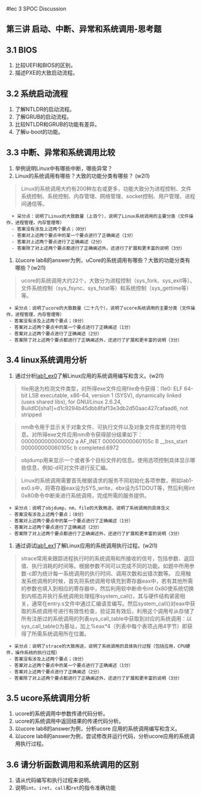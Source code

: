 #lec 3 SPOC Discussion

## 第三讲 启动、中断、异常和系统调用-思考题

## 3.1 BIOS
 1. 比较UEFI和BIOS的区别。
 1. 描述PXE的大致启动流程。

## 3.2 系统启动流程
 1. 了解NTLDR的启动流程。
 1. 了解GRUB的启动流程。
 1. 比较NTLDR和GRUB的功能有差异。
 1. 了解u-boot的功能。

## 3.3 中断、异常和系统调用比较
 1. 举例说明Linux中有哪些中断，哪些异常？
 1. Linux的系统调用有哪些？大致的功能分类有哪些？  (w2l1)

>  Linux的系统调用大约有200种左右或更多，功能大致分为进程控制、文件系统控制、系统控制、内存管理、网络管理、socket控制、用户管理、进程间通信等。

```
  + 采分点：说明了Linux的大致数量（上百个），说明了Linux系统调用的主要分类（文件操作，进程管理，内存管理等）
  - 答案没有涉及上述两个要点；（0分）
  - 答案对上述两个要点中的某一个要点进行了正确阐述（1分）
  - 答案对上述两个要点进行了正确阐述（2分）
  - 答案除了对上述两个要点都进行了正确阐述外，还进行了扩展和更丰富的说明（3分）
 ```
 
 1. 以ucore lab8的answer为例，uCore的系统调用有哪些？大致的功能分类有哪些？(w2l1)
 >  ucore的系统调用大约22个，大致分为进程控制（sys_fork、sys_exit等）、文件系统控制（sys_fsync、sys_fstat等）和系统控制（sys_gettime等）等。
 
 ```
  + 采分点：说明了ucore的大致数量（二十几个），说明了ucore系统调用的主要分类（文件操作，进程管理，内存管理等）
  - 答案没有涉及上述两个要点；（0分）
  - 答案对上述两个要点中的某一个要点进行了正确阐述（1分）
  - 答案对上述两个要点进行了正确阐述（2分）
  - 答案除了对上述两个要点都进行了正确阐述外，还进行了扩展和更丰富的说明（3分）
 ```
 
## 3.4 linux系统调用分析
 1. 通过分析[lab1_ex0](https://github.com/chyyuu/ucore_lab/blob/master/related_info/lab1/lab1-ex0.md)了解Linux应用的系统调用编写和含义。(w2l1)
 
>  file用途为检测文件类型，对所得exe文件应用file命令获得：l1e0: ELF 64-bit LSB  executable, x86-64, version 1 (SYSV), dynamically linked (uses shared libs), for GNU/Linux 2.6.24, BuildID[sha1]=d1c9294b45dbb8faf13e3db2d50aac427cafaad6, not stripped

>  nm命令用于显示关于对象文件、可执行文件以及对象文件库里的符号信息。对所得exe文件应用nm命令获得部分结果如下：
>  0000000000000002 a AF_INET
>  000000000060105c B __bss_start
>  000000000060105c b completed.6972

>  objdump用来显示一个或者多个目标文件的信息。使用选项控制具体显示哪些信息，例如-d可对文件进行反汇编。

>  Linux的系统调用需要首先根据请求的服务不同初始化各项参数，例如lab1-ex0.s中，将寄存器eax设为SYS_write，ebx设为STDOUT等，然后利用int 0x80命令中断来进行系统调用，完成所需的服务提供。

 ```
  + 采分点：说明了objdump，nm，file的大致用途，说明了系统调用的具体含义
  - 答案没有涉及上述两个要点；（0分）
  - 答案对上述两个要点中的某一个要点进行了正确阐述（1分）
  - 答案对上述两个要点进行了正确阐述（2分）
  - 答案除了对上述两个要点都进行了正确阐述外，还进行了扩展和更丰富的说明（3分）
 
 ```
 
 1. 通过调试[lab1_ex1](https://github.com/chyyuu/ucore_lab/blob/master/related_info/lab1/lab1-ex1.md)了解Linux应用的系统调用执行过程。(w2l1)
>  strace常用来跟踪进程执行时的系统调用和所接收的信号，包括参数、返回值、执行消耗的时间等。根据参数不同可以完成不同的功能。如题中所用参数-c即为统计每一系统调用的执行时间、调用次数和出错次数等。
>  应用触发系统调用的时候，首先将系统调用号填充到寄存器eax中，若有其他所需的参数也填入到相应的寄存器中，然后利用软中断命令int 0x80使系统切换到内核态并执行系统调用处理程序system_call()，其与硬件结构紧密相关，通常在entry.s文件中通过汇编语言编写。然后system_call()对eax中获取的系统调用号进行有效性检查，验证其有效后，利用这个调用号从存储了所有注册过的系统调用的列表sys_call_table中获取到对应的系统调用：以sys_call_table()为基址，加上%eax*4（列表中每个表项占用4字节）即获得了所需系统调用所在位置。

 ```
  + 采分点：说明了strace的大致用途，说明了系统调用的具体执行过程（包括应用，CPU硬件，操作系统的执行过程）
  - 答案没有涉及上述两个要点；（0分）
  - 答案对上述两个要点中的某一个要点进行了正确阐述（1分）
  - 答案对上述两个要点进行了正确阐述（2分）
  - 答案除了对上述两个要点都进行了正确阐述外，还进行了扩展和更丰富的说明（3分）
 ```
 
## 3.5 ucore系统调用分析
 1. ucore的系统调用中参数传递代码分析。
 1. ucore的系统调用中返回结果的传递代码分析。
 1. 以ucore lab8的answer为例，分析ucore 应用的系统调用编写和含义。
 1. 以ucore lab8的answer为例，尝试修改并运行代码，分析ucore应用的系统调用执行过程。
 
## 3.6 请分析函数调用和系统调用的区别
 1. 请从代码编写和执行过程来说明。
 1. 说明`int`、`iret`、`call`和`ret`的指令准确功能
 
